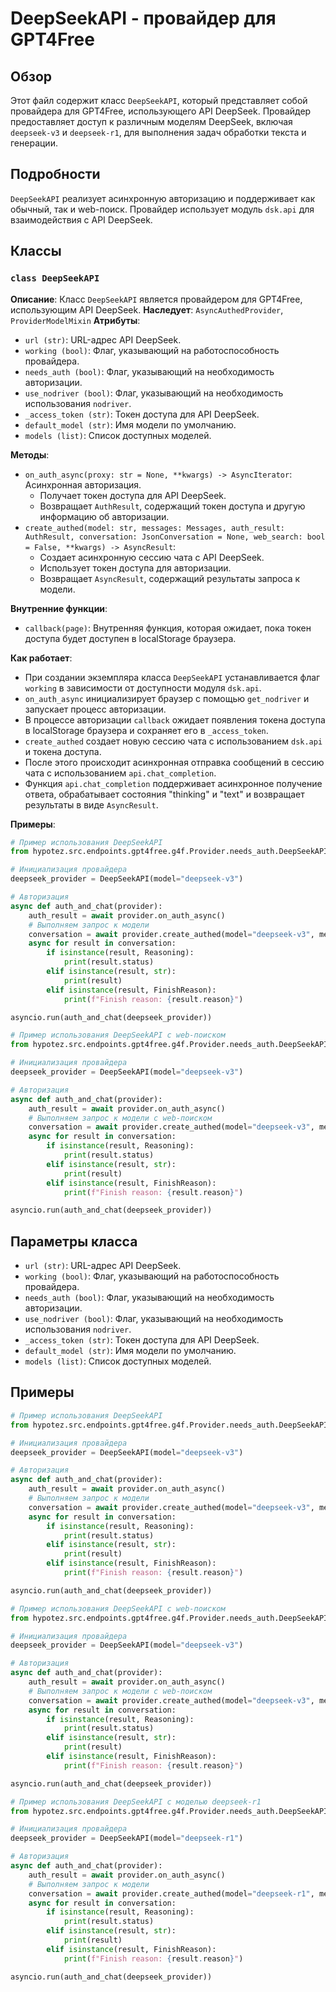 # DeepSeekAPI - провайдер для GPT4Free

## Обзор

Этот файл содержит класс `DeepSeekAPI`, который представляет собой провайдера для GPT4Free, использующего API DeepSeek. 
Провайдер предоставляет доступ к различным моделям DeepSeek, включая `deepseek-v3` и `deepseek-r1`, для выполнения 
задач обработки текста и генерации. 

## Подробности

`DeepSeekAPI` реализует асинхронную авторизацию и поддерживает как обычный, так и web-поиск. 
Провайдер использует модуль `dsk.api` для взаимодействия с API DeepSeek.

## Классы

### `class DeepSeekAPI`

**Описание**: Класс `DeepSeekAPI` является провайдером для GPT4Free, использующим API DeepSeek. 
**Наследует**: `AsyncAuthedProvider`, `ProviderModelMixin`
**Атрибуты**:
- `url (str)`: URL-адрес API DeepSeek.
- `working (bool)`: Флаг, указывающий на работоспособность провайдера.
- `needs_auth (bool)`: Флаг, указывающий на необходимость авторизации.
- `use_nodriver (bool)`: Флаг, указывающий на необходимость использования `nodriver`.
- `_access_token (str)`: Токен доступа для API DeepSeek.
- `default_model (str)`: Имя модели по умолчанию.
- `models (list)`: Список доступных моделей.

**Методы**:

- `on_auth_async(proxy: str = None, **kwargs) -> AsyncIterator`: Асинхронная авторизация. 
  - Получает токен доступа для API DeepSeek.
  - Возвращает `AuthResult`, содержащий токен доступа и другую информацию об авторизации.
- `create_authed(model: str, messages: Messages, auth_result: AuthResult, conversation: JsonConversation = None, web_search: bool = False, **kwargs) -> AsyncResult`: 
  - Создает асинхронную сессию чата с API DeepSeek.
  - Использует токен доступа для авторизации.
  - Возвращает `AsyncResult`, содержащий результаты запроса к модели.

**Внутренние функции**:

- `callback(page)`: Внутренняя функция, которая ожидает, пока токен доступа будет доступен в localStorage браузера.

**Как работает**:

- При создании экземпляра класса `DeepSeekAPI` устанавливается флаг `working` в зависимости от доступности модуля `dsk.api`.
- `on_auth_async` инициализирует браузер с помощью `get_nodriver` и запускает процесс авторизации. 
- В процессе авторизации `callback` ожидает появления токена доступа в localStorage браузера и сохраняет его в `_access_token`.
- `create_authed` создает новую сессию чата с использованием `dsk.api` и токена доступа.
- После этого происходит асинхронная отправка сообщений в сессию чата с использованием `api.chat_completion`.
- Функция `api.chat_completion` поддерживает асинхронное получение ответа,  обрабатывает состояния "thinking" и "text" и возвращает результаты в виде `AsyncResult`.


**Примеры**:

```python
# Пример использования DeepSeekAPI
from hypotez.src.endpoints.gpt4free.g4f.Provider.needs_auth.DeepSeekAPI import DeepSeekAPI

# Инициализация провайдера
deepseek_provider = DeepSeekAPI(model="deepseek-v3")

# Авторизация
async def auth_and_chat(provider):
    auth_result = await provider.on_auth_async()
    # Выполняем запрос к модели
    conversation = await provider.create_authed(model="deepseek-v3", messages=["Hello world!"], auth_result=auth_result)
    async for result in conversation:
        if isinstance(result, Reasoning):
            print(result.status)
        elif isinstance(result, str):
            print(result)
        elif isinstance(result, FinishReason):
            print(f"Finish reason: {result.reason}")

asyncio.run(auth_and_chat(deepseek_provider))
```
```python
# Пример использования DeepSeekAPI с web-поиском
from hypotez.src.endpoints.gpt4free.g4f.Provider.needs_auth.DeepSeekAPI import DeepSeekAPI

# Инициализация провайдера
deepseek_provider = DeepSeekAPI(model="deepseek-v3")

# Авторизация
async def auth_and_chat(provider):
    auth_result = await provider.on_auth_async()
    # Выполняем запрос к модели с web-поиском
    conversation = await provider.create_authed(model="deepseek-v3", messages=["What is the capital of France?"], auth_result=auth_result, web_search=True)
    async for result in conversation:
        if isinstance(result, Reasoning):
            print(result.status)
        elif isinstance(result, str):
            print(result)
        elif isinstance(result, FinishReason):
            print(f"Finish reason: {result.reason}")

asyncio.run(auth_and_chat(deepseek_provider))

```

## Параметры класса

- `url (str)`: URL-адрес API DeepSeek.
- `working (bool)`: Флаг, указывающий на работоспособность провайдера.
- `needs_auth (bool)`: Флаг, указывающий на необходимость авторизации.
- `use_nodriver (bool)`: Флаг, указывающий на необходимость использования `nodriver`.
- `_access_token (str)`: Токен доступа для API DeepSeek.
- `default_model (str)`: Имя модели по умолчанию.
- `models (list)`: Список доступных моделей.


## Примеры

```python
# Пример использования DeepSeekAPI
from hypotez.src.endpoints.gpt4free.g4f.Provider.needs_auth.DeepSeekAPI import DeepSeekAPI

# Инициализация провайдера
deepseek_provider = DeepSeekAPI(model="deepseek-v3")

# Авторизация
async def auth_and_chat(provider):
    auth_result = await provider.on_auth_async()
    # Выполняем запрос к модели
    conversation = await provider.create_authed(model="deepseek-v3", messages=["Hello world!"], auth_result=auth_result)
    async for result in conversation:
        if isinstance(result, Reasoning):
            print(result.status)
        elif isinstance(result, str):
            print(result)
        elif isinstance(result, FinishReason):
            print(f"Finish reason: {result.reason}")

asyncio.run(auth_and_chat(deepseek_provider))
```
```python
# Пример использования DeepSeekAPI с web-поиском
from hypotez.src.endpoints.gpt4free.g4f.Provider.needs_auth.DeepSeekAPI import DeepSeekAPI

# Инициализация провайдера
deepseek_provider = DeepSeekAPI(model="deepseek-v3")

# Авторизация
async def auth_and_chat(provider):
    auth_result = await provider.on_auth_async()
    # Выполняем запрос к модели с web-поиском
    conversation = await provider.create_authed(model="deepseek-v3", messages=["What is the capital of France?"], auth_result=auth_result, web_search=True)
    async for result in conversation:
        if isinstance(result, Reasoning):
            print(result.status)
        elif isinstance(result, str):
            print(result)
        elif isinstance(result, FinishReason):
            print(f"Finish reason: {result.reason}")

asyncio.run(auth_and_chat(deepseek_provider))

```
```python
# Пример использования DeepSeekAPI с моделью deepseek-r1
from hypotez.src.endpoints.gpt4free.g4f.Provider.needs_auth.DeepSeekAPI import DeepSeekAPI

# Инициализация провайдера
deepseek_provider = DeepSeekAPI(model="deepseek-r1")

# Авторизация
async def auth_and_chat(provider):
    auth_result = await provider.on_auth_async()
    # Выполняем запрос к модели
    conversation = await provider.create_authed(model="deepseek-r1", messages=["Write me a short story about a cat."], auth_result=auth_result)
    async for result in conversation:
        if isinstance(result, Reasoning):
            print(result.status)
        elif isinstance(result, str):
            print(result)
        elif isinstance(result, FinishReason):
            print(f"Finish reason: {result.reason}")

asyncio.run(auth_and_chat(deepseek_provider))